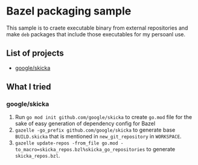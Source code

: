 # Bazel packaging sample

This sample is to craete executable binary from external repositories and make `deb` packages that include those executables for my persoanl use.

## List of projects

* [google/skicka](https://github.com/google/skicka)

## What I tried

### google/skicka

1. Run `go mod init github.com/google/skicka` to create `go.mod` file for the sake of easy generation of dependency config for Bazel
2. `gazelle -go_prefix github.com/google/skicka` to generate base `BUILD.skicka` that is mentioned in `new_git_repository` in `WORKSPACE`.
3. `gazelle update-repos -from_file go.mod -to_macro=skicka_repos.bzl%skicka_go_repositories` to generate `skicka_repos.bzl`.